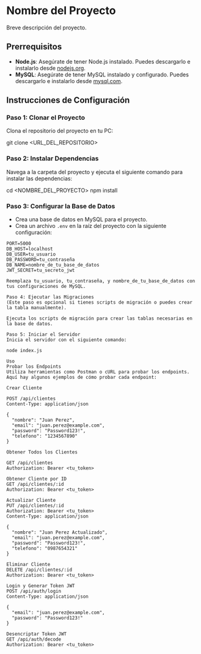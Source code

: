 # Nombre del Proyecto

Breve descripción del proyecto.

## Prerrequisitos

- **Node.js**: Asegúrate de tener Node.js instalado. Puedes descargarlo e instalarlo desde [nodejs.org](https://nodejs.org/).
- **MySQL**: Asegúrate de tener MySQL instalado y configurado. Puedes descargarlo e instalarlo desde [mysql.com](https://www.mysql.com/).

## Instrucciones de Configuración

### Paso 1: Clonar el Proyecto

Clona el repositorio del proyecto en tu PC:

git clone <URL_DEL_REPOSITORIO>


### Paso 2: Instalar Dependencias

Navega a la carpeta del proyecto y ejecuta el siguiente comando para instalar las dependencias:

cd <NOMBRE_DEL_PROYECTO>
npm install


### Paso 3: Configurar la Base de Datos

- Crea una base de datos en MySQL para el proyecto.
- Crea un archivo `.env` en la raíz del proyecto con la siguiente configuración:

```plaintext
PORT=5000
DB_HOST=localhost
DB_USER=tu_usuario
DB_PASSWORD=tu_contraseña
DB_NAME=nombre_de_tu_base_de_datos
JWT_SECRET=tu_secreto_jwt

Reemplaza tu_usuario, tu_contraseña, y nombre_de_tu_base_de_datos con tus configuraciones de MySQL.

Paso 4: Ejecutar las Migraciones
(Este paso es opcional si tienes scripts de migración o puedes crear la tabla manualmente).

Ejecuta los scripts de migración para crear las tablas necesarias en la base de datos.

Paso 5: Iniciar el Servidor
Inicia el servidor con el siguiente comando:

node index.js

Uso
Probar los Endpoints
Utiliza herramientas como Postman o cURL para probar los endpoints. Aquí hay algunos ejemplos de cómo probar cada endpoint:

Crear Cliente

POST /api/clientes
Content-Type: application/json

{
  "nombre": "Juan Perez",
  "email": "juan.perez@example.com",
  "password": "Password123!",
  "telefono": "1234567890"
}

Obtener Todos los Clientes

GET /api/clientes
Authorization: Bearer <tu_token>

Obtener Cliente por ID
GET /api/clientes/:id
Authorization: Bearer <tu_token>

Actualizar Cliente
PUT /api/clientes/:id
Authorization: Bearer <tu_token>
Content-Type: application/json

{
  "nombre": "Juan Perez Actualizado",
  "email": "juan.perez@example.com",
  "password": "Password123!",
  "telefono": "0987654321"
}

Eliminar Cliente
DELETE /api/clientes/:id
Authorization: Bearer <tu_token>

Login y Generar Token JWT
POST /api/auth/login
Content-Type: application/json

{
  "email": "juan.perez@example.com",
  "password": "Password123!"
}

Desencriptar Token JWT
GET /api/auth/decode
Authorization: Bearer <tu_token>
